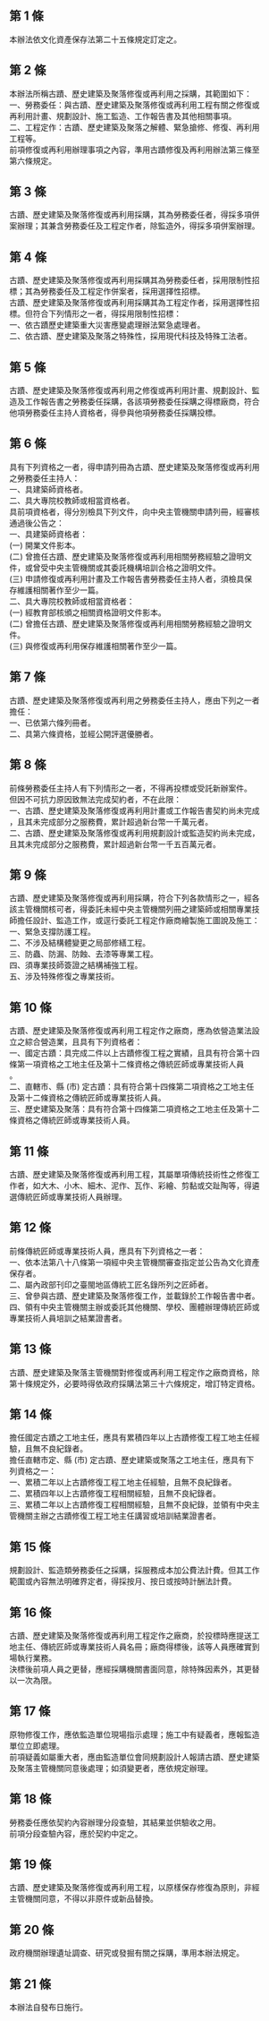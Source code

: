 第 1 條
-------
本辦法依文化資產保存法第二十五條規定訂定之。

第 2 條
-------
本辦法所稱古蹟、歷史建築及聚落修復或再利用之採購，其範圍如下：  
一、勞務委任：與古蹟、歷史建築及聚落修復或再利用工程有關之修復或  
    再利用計畫、規劃設計、施工監造、工作報告書及其他相關事項。  
二、工程定作：古蹟、歷史建築及聚落之解體、緊急搶修、修復、再利用  
    工程等。  
前項修復或再利用辦理事項之內容，準用古蹟修復及再利用辦法第三條至  
第六條規定。

第 3 條
-------
古蹟、歷史建築及聚落修復或再利用採購，其為勞務委任者，得採多項併  
案辦理；其兼含勞務委任及工程定作者，除監造外，得採多項併案辦理。

第 4 條
-------
古蹟、歷史建築及聚落修復或再利用採購其為勞務委任者，採用限制性招  
標；其為勞務委任及工程定作併案者，採用選擇性招標。  
古蹟、歷史建築及聚落修復或再利用採購其為工程定作者，採用選擇性招  
標。但符合下列情形之一者，得採用限制性招標：  
一、依古蹟歷史建築重大災害應變處理辦法緊急處理者。  
二、依古蹟、歷史建築及聚落之特殊性，採用現代科技及特殊工法者。

第 5 條
-------
古蹟、歷史建築及聚落修復或再利用之修復或再利用計畫、規劃設計、監  
造及工作報告書之勞務委任採購，各該項勞務委任採購之得標廠商，符合  
他項勞務委任主持人資格者，得參與他項勞務委任採購投標。

第 6 條
-------
具有下列資格之一者，得申請列冊為古蹟、歷史建築及聚落修復或再利用  
之勞務委任主持人：  
一、具建築師資格者。  
二、具大專院校教師或相當資格者。  
具前項資格者，得分別檢具下列文件，向中央主管機關申請列冊，經審核  
通過後公告之：  
一、具建築師資格者：  
 (一) 開業文件影本。  
 (二) 曾擔任古蹟、歷史建築及聚落修復或再利用相關勞務經驗之證明文  
      件，或曾受中央主管機關或其委託機構培訓合格之證明文件。  
 (三) 申請修復或再利用計畫及工作報告書勞務委任主持人者，須檢具保  
      存維護相關著作至少一篇。  
二、具大專院校教師或相當資格者：  
 (一) 經教育部核頒之相關資格證明文件影本。  
 (二) 曾擔任古蹟、歷史建築及聚落修復或再利用相關勞務經驗之證明文  
      件。  
 (三) 與修復或再利用保存維護相關著作至少一篇。

第 7 條
-------
古蹟、歷史建築及聚落修復或再利用之勞務委任主持人，應由下列之一者  
擔任：  
一、已依第六條列冊者。  
二、具第六條資格，並經公開評選優勝者。

第 8 條
-------
前條勞務委任主持人有下列情形之一者，不得再投標或受託新辦案件。  
但因不可抗力原因致無法完成契約者，不在此限：  
一、古蹟、歷史建築及聚落修復或再利用計畫或工作報告書契約尚未完成  
    ，且其未完成部分之服務費，累計超過新台幣一千萬元者。  
二、古蹟、歷史建築及聚落修復或再利用規劃設計或監造契約尚未完成，  
    且其未完成部分之服務費，累計超過新台幣一千五百萬元者。

第 9 條
-------
古蹟、歷史建築及聚落修復或再利用採購，符合下列各款情形之一，經各  
該主管機關核可者，得委託未經中央主管機關列冊之建築師或相關專業技  
師擔任設計、監造工作，或逕行委託工程定作廠商繪製施工圖說及施工：  
一、緊急支撐防護工程。  
二、不涉及結構體變更之局部修繕工程。  
三、防蟲、防漏、防蝕、去漆等專業工程。  
四、須專業技師簽證之結構補強工程。  
五、涉及特殊修復之專業技術。

第 10 條
--------
古蹟、歷史建築及聚落修復或再利用工程定作之廠商，應為依營造業法設  
立之綜合營造業，且具有下列資格者：  
一、國定古蹟：具完成二件以上古蹟修復工程之實績，且具有符合第十四  
    條第一項資格之工地主任及第十二條資格之傳統匠師或專業技術人員  
    。  
二、直轄市、縣 (市) 定古蹟：具有符合第十四條第二項資格之工地主任  
    及第十二條資格之傳統匠師或專業技術人員。  
三、歷史建築及聚落：具有符合第十四條第二項資格之工地主任及第十二  
    條資格之傳統匠師或專業技術人員。

第 11 條
--------
古蹟、歷史建築及聚落修復或再利用工程，其屬單項傳統技術性之修復工  
作者，如大木、小木、細木、泥作、瓦作、彩繪、剪黏或交趾陶等，得遴  
選傳統匠師或專業技術人員辦理。

第 12 條
--------
前條傳統匠師或專業技術人員，應具有下列資格之一者：  
一、依本法第八十八條第一項經中央主管機關審查指定並公告為文化資產  
    保存者。  
二、屬內政部刊印之臺閩地區傳統工匠名錄所列之匠師者。  
三、曾參與古蹟、歷史建築及聚落修復工作，並載錄於工作報告書中者。  
四、領有中央主管機關主辦或委託其他機關、學校、團體辦理傳統匠師或  
    專業技術人員培訓之結業證書者。

第 13 條
--------
古蹟、歷史建築及聚落主管機關對修復或再利用工程定作之廠商資格，除  
第十條規定外，必要時得依政府採購法第三十六條規定，增訂特定資格。

第 14 條
--------
擔任國定古蹟之工地主任，應具有累積四年以上古蹟修復工程工地主任經  
驗，且無不良紀錄者。  
擔任直轄市定、縣 (市) 定古蹟、歷史建築或聚落之工地主任，應具有下  
列資格之一：  
一、累積二年以上古蹟修復工程工地主任經驗，且無不良紀錄者。  
二、累積四年以上古蹟修復工程相關經驗，且無不良紀錄者。  
三、累積二年以上古蹟修復工程相關經驗，且無不良紀錄，並領有中央主  
    管機關主辦之古蹟修復工程工地主任講習或培訓結業證書者。

第 15 條
--------
規劃設計、監造類勞務委任之採購，採服務成本加公費法計費。但其工作  
範圍或內容無法明確界定者，得採按月、按日或按時計酬法計費。

第 16 條
--------
古蹟、歷史建築及聚落修復或再利用工程定作之廠商，於投標時應提送工  
地主任、傳統匠師或專業技術人員名冊；廠商得標後，該等人員應確實到  
場執行業務。  
決標後前項人員之更替，應經採購機關書面同意，除特殊因素外，其更替  
以一次為限。

第 17 條
--------
原物修復工作，應依監造單位現場指示處理；施工中有疑義者，應報監造  
單位立即處理。  
前項疑義如屬重大者，應由監造單位會同規劃設計人報請古蹟、歷史建築  
及聚落主管機關同意後處理；如須變更者，應依規定辦理。

第 18 條
--------
勞務委任應依契約內容辦理分段查驗，其結果並供驗收之用。  
前項分段查驗內容，應於契約中定之。

第 19 條
--------
古蹟、歷史建築及聚落修復或再利用工程，以原樣保存修復為原則，非經  
主管機關同意，不得以非原件或新品替換。

第 20 條
--------
政府機關辦理遺址調查、研究或發掘有關之採購，準用本辦法規定。

第 21 條
--------
本辦法自發布日施行。

